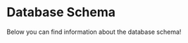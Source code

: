 # Database Schema

Below you can find information about the database schema!
<!-- ::: app.models -->


